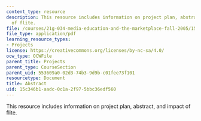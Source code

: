```yaml
---
content_type: resource
description: This resource includes information on project plan, abstract, and impact
  of flite.
file: /courses/21g-034-media-education-and-the-marketplace-fall-2005/15c346b1aadc0c1a2f975bbc36edf560_MIT21G_034F05_flite.pdf
file_type: application/pdf
learning_resource_types:
- Projects
license: https://creativecommons.org/licenses/by-nc-sa/4.0/
ocw_type: OCWFile
parent_title: Projects
parent_type: CourseSection
parent_uid: 553609a0-02d3-74b3-9d9b-c01fee73f101
resourcetype: Document
title: Abstract
uid: 15c346b1-aadc-0c1a-2f97-5bbc36edf560
---
```

This resource includes information on project plan, abstract, and impact of flite.